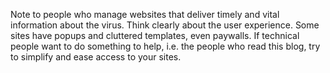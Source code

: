 Note to people who manage websites that deliver timely and vital information about the virus. Think clearly about the user experience. Some sites have popups and cluttered templates, even paywalls. If technical people want to do something to help, i.e. the people who read this blog, try to simplify and ease access to your sites. 
